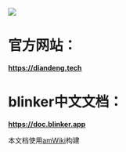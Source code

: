 ![](https://github.com/blinker-iot/blinker-doc/blob/master/img/blinker-led-logo-60.png?raw=true)

# 官方网站：
**https://diandeng.tech**  

# blinker中文文档：  
**https://doc.blinker.app**  



本文档使用[amWiki](https://github.com/TevinLi/amWiki)构建